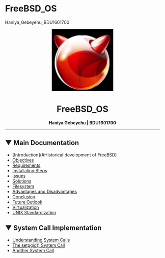 # FreeBSD_OS
 Haniya_Gebeyehu_BDU1601700
<p align="center">
  <img src="logo.png" alt="FreeBSD_OS Logo" width="200"/>
</p>

<h1 align="center">FreeBSD_OS</h1>

<p align="center">
  <strong>Haniya Gebeyehu | BDU1601700</strong>
</p>

---

## ▼ Main Documentation

- [Introduction](#Historical development of FreeBSD)
- [Objectives](#objectives)
- [Requirements](#requirements)
- [Installation Steps](#installation-steps)
- [Issues](#issues)
- [Solutions](#solutions)
- [Filesystem](#filesystem)
- [Advantages and Disadvantages](#advantages-and-disadvantages)
- [Conclusion](#conclusion)
- [Future Outlook](#future-outlook)
- [Virtualization](#virtualization)
- [UNIX Standardization](#unix-standardization)

## ▼ System Call Implementation

- [Understanding System Calls](#understanding-system-calls)
- [The setpgid() System Call](#the-setpgid-system-call)
- [Another System Call](#another-system-call)
